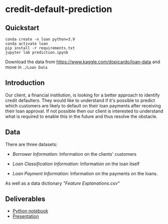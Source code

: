 # credit-default-prediction

## Quickstart

```
conda create -n loan python=3.9  
conda activate loan
pip install -r requirements.txt
jupyter lab prediction.ipynb 
```
Download the data from https://www.kaggle.com/dopicardo/loan-data and move in `./Loan Data`


## Introduction

Our client, a financial institution, is looking for a better approach to
identify credit defaulters. They would like to understand if it's
possible to predict which customers are likely to default on their loan
payments after receiving their loan approval. If not possible then our
client is interested to understand what is required to enable this in
the future and thus resolve the obstacle.

## Data

There are three datasets:

- *Borrower Information*: Information on the clients' customers

- *Loan Classification Information*: Information on the loan itself

- *Loan Payment Information*: Information on the payments on the
    loans.

As well as a data dictionary *"Feature Explanations.csv"*

## Deliverables

- [Python notebook](prediction.ipynb)
- [Presentation](doc/presentation.pdf)